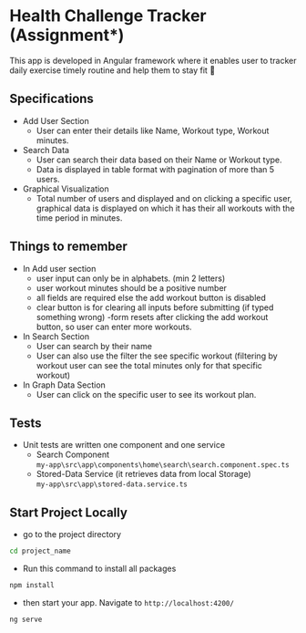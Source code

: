 # Health Challenge Tracker (Assignment*)

This app is developed in Angular framework where it enables user to tracker daily exercise timely routine and help them to stay fit 💪 

## Specifications
- Add User Section
  - User can enter their details like Name, Workout type, Workout minutes.
- Search Data
  - User can search their data based on their Name or Workout type.
  - Data is displayed in table format with pagination of more than 5 users.
- Graphical Visualization
  - Total number of users and displayed and on clicking a specific user, graphical data is displayed on which it has their all workouts with the time period in minutes.

## Things to remember
- In Add user section
  - user input can only be in alphabets. (min 2 letters)
  - user workout minutes should be a positive number 
  - all fields are required else the add workout button is disabled
  - clear button is for clearing all inputs before submitting (if typed something wrong)
  -form resets after clicking the add workout button, so user can enter more workouts.
- In Search Section
  - User can search by their name
  - User can also use the filter the see specific workout (filtering by workout user can see the total minutes only for that specific workout)
- In Graph Data Section
  - User can click on the specific user to see its workout plan.

## Tests
- Unit tests are written one component and one service 
  - Search Component  
`my-app\src\app\components\home\search\search.component.spec.ts`
  - Stored-Data Service (it retrieves data from local Storage)  
`my-app\src\app\stored-data.service.ts`

 
## Start Project Locally
- go to the project directory
```bash
cd project_name
```
- Run this command to install all packages
```bash
npm install
```
- then start your app. Navigate to `http://localhost:4200/`
```bash
ng serve
```
